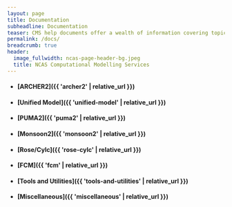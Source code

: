 ```yaml
---
layout: page
title: Documentation
subheadline: Documentation
teaser: CMS help documents offer a wealth of information covering topics such as; getting setup to run UM on ARCHER2, using post-processing and data transfer apps, porting advice, tools and utilities, etc...
permalink: /docs/
breadcrumb: true
header:
  image_fullwidth: ncas-page-header-bg.jpeg
  title: NCAS Computational Modelling Services
---
```


* #### [ARCHER2]({{ 'archer2' | relative_url }})

* #### [Unified Model]({{ 'unified-model' | relative_url }})

* #### [PUMA2]({{ 'puma2' | relative_url }})

* #### [Monsoon2]({{ 'monsoon2' | relative_url }})

* #### [Rose/Cylc]({{ 'rose-cylc' | relative_url }})

* #### [FCM]({{ 'fcm' | relative_url }})

* #### [Tools and Utilities]({{ 'tools-and-utilities' | relative_url }})

* #### [Miscellaneous]({{ 'miscellaneous' | relative_url }})



